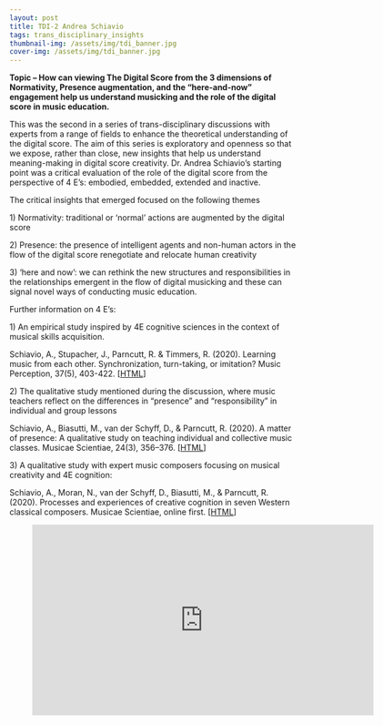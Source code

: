 ```yaml
---
layout: post
title: TDI-2 Andrea Schiavio
tags: trans_disciplinary_insights
thumbnail-img: /assets/img/tdi_banner.jpg
cover-img: /assets/img/tdi_banner.jpg
---
```

<p><meta charset="utf-8"><strong>Topic &#8211; How can viewing The Digital Score from the 3 dimensions of Normativity, Presence augmentation, and the &#8220;here-and-now&#8221; engagement help us understand musicking and the role of the digital score in music education. </strong></p>



<p> This was the second in a series of trans-disciplinary discussions with experts from a range of fields to enhance the theoretical understanding of the digital score. The aim of this series is exploratory and openness so that we expose, rather than close, new insights that help us understand meaning-making in digital score creativity. Dr. Andrea Schiavio&#8217;s starting point was a critical evaluation of the role of the digital score from the perspective of 4 E&#8217;s: embodied, embedded, extended and inactive. </p>



<p>The critical insights that emerged focused on the following themes</p>



<p>1) Normativity: traditional or &#8216;normal&#8217; actions are augmented by the digital score </p>



<p>2) Presence: the presence of intelligent agents and non-human actors in the flow of the digital score renegotiate and relocate human creativity </p>



<p>3) &#8216;here and now&#8217;: we can rethink the new structures and responsibilities in the relationships emergent in the flow of digital musicking and these can signal novel ways of conducting music education. </p>



<p>Further information on 4 E&#8217;s: </p>



<p>1) An empirical study inspired by 4E cognitive sciences in the context of musical skills acquisition.</p>



<p> Schiavio, A., Stupacher, J., Parncutt, R. &amp; Timmers, R. (2020). Learning music from each other. Synchronization, turn-taking, or imitation? Music Perception, 37(5), 403-422. [<a href="https://unipub.uni-graz.at/obvugroa/download/pdf/5116460?originalFilename=true">HTML</a>] </p>



<p>2) The qualitative study mentioned during the discussion, where music teachers reflect on the differences in &#8220;presence&#8221; and &#8220;responsibility&#8221; in individual and group lessons</p>



<p> Schiavio, A., Biasutti, M., van der Schyff, D., &amp; Parncutt, R. (2020). A matter of presence: A qualitative study on teaching individual and collective music classes. Musicae Scientiae, 24(3), 356–376. [<a href="https://journals.sagepub.com/doi/10.1177/1029864918808833">HTML</a>] </p>



<p>3) A qualitative study with expert music composers focusing on musical creativity and 4E cognition: </p>



<p>Schiavio, A., Moran, N., van der Schyff, D., Biasutti, M., &amp; Parncutt, R. (2020). Processes and experiences of creative cognition in seven Western classical composers. Musicae Scientiae, online first. [<a href="https://journals.sagepub.com/doi/10.1177/1029864920943931">HTML</a>]</p>



<figure class="wp-block-embed is-type-video is-provider-youtube wp-block-embed-youtube wp-embed-aspect-16-9 wp-has-aspect-ratio"><div class="wp-block-embed__wrapper">
<div class="nv-iframe-embed"><iframe loading="lazy" title="TDI 2 Andrea Schiavio" width="600" height="335" src="https://www.youtube.com/embed/SRLeLxNEXwk?feature=oembed" frameborder="0" allow="accelerometer; autoplay; clipboard-write; encrypted-media; gyroscope; picture-in-picture" allowfullscreen></iframe></div>
</div></figure>
